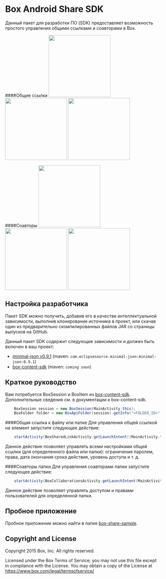 Box Android Share SDK
==============
Данный пакет для разработки ПО (SDK) предоставляет возможность простого управления общими ссылками и соавторами в Box.

####Общие ссылки
<img src="https://cloud.box.com/shared/static/cvdtf4475mf39r47s066de79ukpwlwwv.png" width="200"/>
<img src="https://cloud.box.com/shared/static/gqi9a9xzucjd9u9vkmf1zzwulbvnlbki.png" width="200"/>
<img src="https://cloud.box.com/shared/static/xh0n3ewuk1s68o9x8z195fgknqj41ij3.png" width="200"/>

####Соавторы
<img src="https://cloud.box.com/shared/static/855dkoj2nyk1obtiqpc2k5dr1o85tpp9.png" width="200"/>
<img src="https://cloud.box.com/shared/static/pz3ujyihzwd7du9bqtrn5cqveg5pzdqo.png" width="200"/>
<img src="https://cloud.box.com/shared/static/7r90gmo7zq3q4zs5otjvi0bf4s1ya01g.png" width="200"/>

Настройка разработчика
--------------
Пакет SDK можно получить, добавив его в качестве интеллектуальной зависимости, выполнив клонирование источника в проект, или скачав один из предварительно скомпилированных файлов JAR со страницы выпусков на GitHub.

Данный пакет SDK содержит следующие зависимости и должен быть включен в ваш проект:
* [minimal-json v0.9.1](https://github.com/ralfstx/minimal-json) (maven: `com.eclipsesource.minimal-json:minimal-json:0.9.1`)
* [box-content-sdk](https://github.com/box/box-android-content-sdk) (maven: `coming soon`)

Краткое руководство
--------------
Вам потребуется BoxSession и BoxItem из [box-content-sdk](https://github.com/box/box-android-content-sdk). Дополнительные сведения см. в документации к box-content-sdk.
```java
    BoxSession session = new BoxSession(MainActivity.this);
    BoxFolder folder = new BoxApiFolder(session).getInfo("<FOLDER_ID>").send();
```

####Общая ссылка к файлу или папке
Для управления общей ссылкой на элемент запустите следующее действие:
```java
    startActivity(BoxSharedLinkActivity.getLaunchIntent((MainActivity.this, folder, session));
```
Данное действие позволяет управлять всеми настройками общей ссылки (для определенного файла или папки): ограничения паролем, права, дата окончания срока действия, уровень доступа и т. д.

####Соавторы папки
Для управления соавторами папки запустите следующее действие:
```java
    startActivity(BoxCollaborationsActivity.getLaunchIntent(MainActivity.this, folder, session));
```
Данное действие позволяет управлять доступом и правами пользователей для определенной папки. 

Пробное приложение
--------------
Пробное приложение можно найти в папке [box-share-sample](../../tree/master/box-share-sample).

Copyright and License
---------------------
Copyright 2015 Box, Inc. All rights reserved.

Licensed under the Box Terms of Service; you may not use this file except in compliance with the License.
You may obtain a copy of the License at https://www.box.com/legal/termsofservice/

